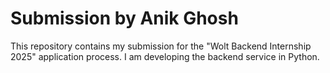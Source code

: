 # Submission by Anik Ghosh

This repository contains my submission for the "Wolt Backend Internship 2025" application process. I am developing the backend service in Python.